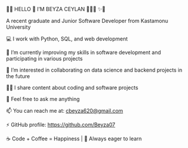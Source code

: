 🌟✨ HELLO 👋 I’M BEYZA CEYLAN 👩🏻‍💻 ✨🌟

A recent graduate and Junior Software Developer from Kastamonu University

💻 I work with Python, SQL, and web development

🌱 I’m currently improving my skills in software development and participating in various projects

👯 I’m interested in collaborating on data science and backend projects in the future

✍🏻 I share content about coding and software projects

💬 Feel free to ask me anything

📫 You can reach me at: cbeyza620@gmail.com

⚡ GitHub profile: https://github.com/Beyza07

☕ Code + Coffee = Happiness | 🚀 Always eager to learn
